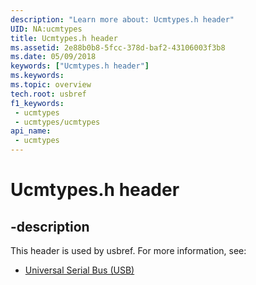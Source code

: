 ```yaml
---
description: "Learn more about: Ucmtypes.h header"
UID: NA:ucmtypes
title: Ucmtypes.h header
ms.assetid: 2e88b0b8-5fcc-378d-baf2-43106003f3b8
ms.date: 05/09/2018
keywords: ["Ucmtypes.h header"]
ms.keywords: 
ms.topic: overview
tech.root: usbref
f1_keywords:
 - ucmtypes
 - ucmtypes/ucmtypes
api_name:
 - ucmtypes
---
```


# Ucmtypes.h header


## -description

This header is used by usbref. For more information, see:

- [Universal Serial Bus (USB)](../_usbref/index.md)

